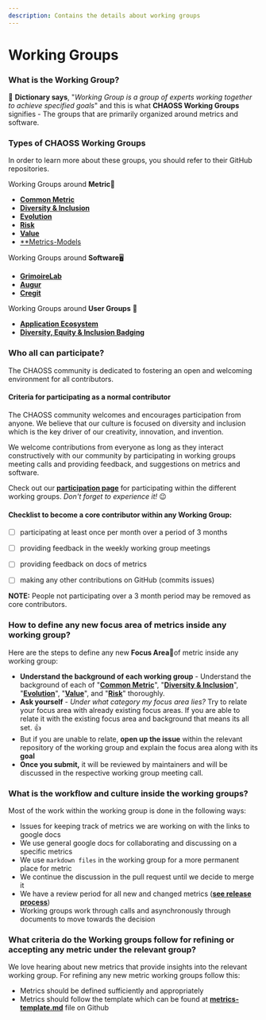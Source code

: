 ```yaml
---
description: Contains the details about working groups
---
```


# Working Groups

### What is the Working Group?

📔 **Dictionary says**, "_Working Group is a group of experts working together to achieve specified goals_" and this is what **CHAOSS Working Groups** signifies - The groups that are primarily organized around metrics and software.

### Types of CHAOSS Working Groups

In order to learn more about these groups, you should refer to their GitHub repositories.

Working Groups around **Metric**📖

* [**Common Metric**](https://github.com/chaoss/wg-common) 
* [**Diversity & Inclusion**](https://github.com/chaoss/wg-diversity-inclusion)
* [**Evolution**](https://github.com/chaoss/wg-evolution)
* [**Risk**](https://github.com/chaoss/wg-risk)
* [**Value**](https://github.com/chaoss/wg-value)
* [**Metrics-Models](https://github.com/chaoss/wg-metrics-models)

Working Groups around **Software**🖥

* [**GrimoireLab**](https://github.com/chaoss/grimoirelab)
* [**Augur**](https://github.com/chaoss/augur)
* [**Cregit**](https://github.com/cregit/cregit)

Working Groups around **User Groups** 👥

* [**Application Ecosystem**](https://github.com/chaoss/wg-app-ecosystem)
* [**Diversity, Equity & Inclusion Badging**](https://github.com/badging)

### Who all can participate?

The CHAOSS community is dedicated to fostering an open and welcoming environment for all contributors.

#### Criteria for participating as a normal contributor

The CHAOSS community welcomes and encourages participation from anyone. We believe that our culture is focused on diversity and inclusion which is the key driver of our creativity, innovation, and invention.

We welcome contributions from everyone as long as they interact constructively with our community by participating in working groups meeting calls and providing feedback, and suggestions on metrics and software.

Check out our [**participation page**](https://chaoss.community/participate/) for participating within the different working groups. _Don't forget to experience it!_ 😉 

#### Checklist to become a core contributor within any Working Group:

* [ ] participating at least once per month over a period of 3 months
* [ ] providing feedback in the weekly working group meetings
* [ ] providing feedback on docs of metrics
* [ ] making any other contributions on GitHub \(commits issues\)


**NOTE:** People not participating over a 3 month period may be removed as core contributors.  


### How to define any new focus area of metrics inside any working group?

Here are the steps to define any new **Focus Area**🎯of metric inside any working group:

* **Understand the background of each working group** - Understand the background of each of "[**Common Metric**](https://github.com/chaoss/wg-common#background)", "[**Diversity & Inclusion**](https://github.com/chaoss/wg-diversity-inclusion#background)", "[**Evolution**](https://github.com/chaoss/wg-evolution#introduction)", "[**Value**](https://github.com/chaoss/wg-value#problem-statement)", and "[**Risk**](https://github.com/chaoss/wg-risk#background)" thoroughly.
* **Ask yourself** - _Under what category my focus area lies?_  Try to relate your focus area with already existing focus areas. If you are able to relate it with the existing focus area and background that means its all set. 👍 
* But if you are unable to relate, **open up the issue** within the relevant repository of the working group and explain the focus area along with its **goal**
* **Once you submit,** it will be reviewed by maintainers and will be discussed in the respective working group meeting call.

### What is the workflow and culture inside the working groups?

Most of the work within the working group is done in the following ways:

* Issues for keeping track of metrics we are working on with the links to google docs
* We use general google docs for collaborating and discussing on a specific metrics
* We use `markdown files` in the working group for a more permanent place for metric
* We continue the discussion in the pull request until we decide to merge it
* We have a review period for all new and changed metrics \([**see release process**](../../about/values.md)\)
* Working groups work through calls and asynchronously through documents to move towards the decision

### What criteria do the Working groups follow for refining or accepting any metric under the relevant group?

We love hearing about new metrics that provide insights into the relevant working group. For refining any new metric working groups follow this:

* Metrics should be defined sufficiently and appropriately
* Metrics should follow the template which can be found at [**metrics-template.md**](https://github.com/chaoss/metrics/blob/master/resources/metrics-template.md) file on Github

